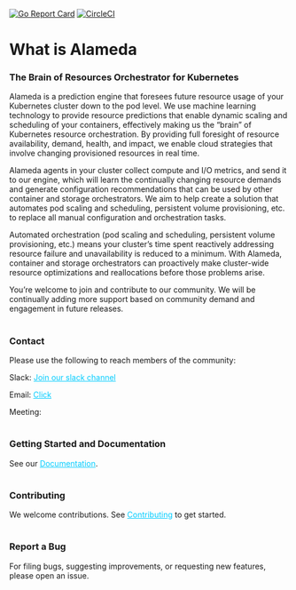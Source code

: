 [![Go Report Card](https://goreportcard.com/badge/github.com/containers-ai/Alameda)](https://goreportcard.com/report/github.com/containers-ai/Alameda)
[![CircleCI](https://circleci.com/gh/containers-ai/alameda.svg?style=shield)](https://circleci.com/gh/containers-ai/alameda)

# What is Alameda

<h3><strong>The Brain of Resources Orchestrator for Kubernetes</strong></h3>

Alameda is a prediction engine that foresees future resource usage of your Kubernetes cluster down to the pod level. We use machine learning technology to provide resource predictions that enable dynamic scaling and scheduling of your containers, effectively making us the “brain” of Kubernetes resource orchestration. By providing full foresight of resource availability, demand, health, and impact, we enable cloud strategies that involve changing provisioned resources in real time.

Alameda agents in your cluster collect compute and I/O metrics, and send it to our engine, which will learn the continually changing resource demands and generate configuration recommendations that can be used by other container and storage orchestrators. We aim to help create a solution that automates pod scaling and scheduling, persistent volume provisioning, etc. to replace all manual configuration and orchestration tasks.

Automated orchestration (pod scaling and scheduling, persistent volume provisioning, etc.) means your cluster’s time spent reactively addressing resource failure and unavailability is reduced to a minimum. With Alameda, container and storage orchestrators can proactively make cluster-wide resource optimizations and reallocations before those problems arise.

You’re welcome to join and contribute to our community. We will be continually adding more support based on community demand and engagement in future releases.

#

<h3><strong>Contact</strong></h3>
 
Please use the following to reach members of the community:

Slack: <span style="color: #00ccff;"><a style="color: #00ccff;" href="https://join.slack.com/t/alameda-ai/signup" target="_blank" rel="noopener">Join our slack channel</a></span>

Email: <span style="color: #00ccff;"><a style="color: #00ccff;" href="mailto:alameda@prophetstor.com" target="_blank" rel="noopener">Click</a></span>

Meeting: 

#

<h3><strong>Getting Started and Documentation</strong></h3>
See our <span style="color: #00ccff;"><a style="color: #00ccff;" href="./docs/" target="_self" rel="noopener">Documentation</a></span>.

#

<h3><strong>Contributing</strong></h3>
We welcome contributions. See <span style="color: #00ccff;"><a style="color: #00ccff;" href="https://github.com/containers-ai/Alameda/commit/20b071b4b6632619897b126ace6c26c26460e598" target="_blank" rel="noopener">Contributing</a></span> to get started.

#

<h3><strong>Report a Bug</strong></h3>
For filing bugs, suggesting improvements, or requesting new features, please open an issue.

#

